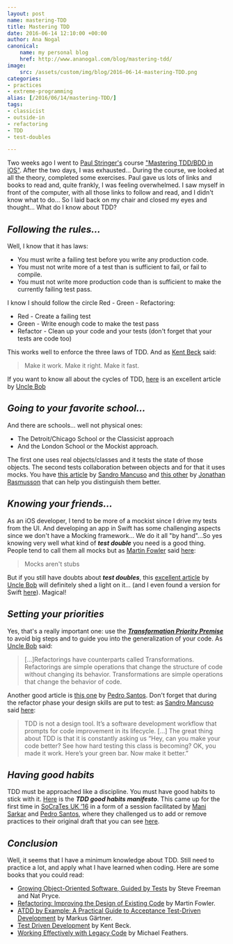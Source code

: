 ```yaml
---
layout: post
name: mastering-TDD
title: Mastering TDD
date: 2016-06-14 12:10:00 +00:00
author: Ana Nogal
canonical:
    name: my personal blog
    href: http://www.ananogal.com/blog/mastering-tdd/
image:
    src: /assets/custom/img/blog/2016-06-14-mastering-TDD.png
categories: 
- practices
- extreme-programming
alias: [/2016/06/14/mastering-TDD/]
tags:
- classicist
- outside-in
- refactoring
- TDD
- test-doubles

---
```

Two weeks ago I went to [Paul Stringer's](https://twitter.com/paulstringer) course ["Mastering TDD/BDD in iOS"](https://skillsmatter.com/courses/545-paul-stringer-s-mastering-tdd-bdd-for-ios). After the two days, I was exhausted... During the course, we looked at all the theory, completed some exercises. Paul gave us lots of links and books to read and, quite frankly, I was feeling overwhelmed.
I saw myself in front of the computer, with all those links to follow and read, and I didn't know what to do... So I laid back on my chair and closed my eyes and thought... What do I know about TDD?

## **_Following the rules..._**

Well, I know that it has laws: 

 - You must write a failing test before you write any production code.
 - You must not write more of a test than is sufficient to fail, or fail to compile.
 - You must not write more production code than is sufficient to make the currently failing test pass.

I know I should follow the circle Red - Green - Refactoring:

 - Red - Create a failing test
 - Green - Write enough code to make the test pass
 - Refactor - Clean up your code and your tests (don't forget that your tests are code too)

This works well to enforce the three laws of TDD. And as [Kent Beck](http://c2.com/cgi/wiki?MakeItWorkMakeItRightMakeItFast) said: 
> Make it work. Make it right. Make it fast.

If you want to know all about the cycles of TDD, [here](http://blog.cleancoder.com/uncle-bob/2014/12/17/TheCyclesOfTDD.html) is an excellent article by [Uncle Bob](https://twitter.com/unclebobmartin) 

## **_Going to your favorite school..._**

And there are schools… well not physical ones: 

 - The Detroit/Chicago School or the Classicist approach
 - And the London School or the Mockist approach.

The first one uses real objects/classes and it tests the state of those objects. The second tests collaboration between objects and for that it uses mocks. 
You have [this article](http://codurance.com/2015/05/12/does-tdd-lead-to-good-design/) by [Sandro Mancuso](https://twitter.com/sandromancuso) and [this other](https://agilewarrior.wordpress.com/2015/04/18/classical-vs-mockist-testing/) by [Jonathan Rasmusson](https://twitter.com/jrasmusson) that can help you distinguish them better.

## **_Knowing your friends..._**

As an iOS developer, I tend to be more of a mockist since I drive my tests from the UI. And developing an app in Swift has some challenging aspects since we don't have a Mocking framework... We do it all "by hand"...So yes knowing very well what kind of **_test double_** you need is a good thing. People tend to call them all mocks but as [Martin Fowler](https://twitter.com/martinfowler) said [here](http://martinfowler.com/articles/mocksArentStubs.html): 
> Mocks aren't stubs

But if you still have doubts about **_test doubles_**, this [excellent article](http://blog.8thlight.com/uncle-bob/2014/05/14/TheLittleMocker.html) by [Uncle Bob](https://twitter.com/unclebobmartin) will definitely shed a light on it… (and I even found a version for Swift [here](http://clean-swift.com/swifty-little-mocker/)). Magical! 

## **_Setting your priorities_**

Yes, that's a really important one: use the [**_Transformation Priority Premise_**](https://blog.8thlight.com/uncle-bob/2013/05/27/TheTransformationPriorityPremise.html) to avoid big steps and to guide you into the generalization of your code. As [Uncle Bob](https://twitter.com/unclebobmartin) said:

> [...]Refactorings have counterparts called Transformations. Refactorings are simple operations that change the structure of code without changing its behavior. Transformations are simple operations that change the behavior of code.

Another good article is [this one](http://codurance.com/2015/05/18/applying-transformation-priority-premise-to-roman-numerals-kata/) by [Pedro Santos](https://twitter.com/pedromsantos). 
Don't forget that during the refactor phase your design skills are put to test: as [Sandro Mancuso](https://twitter.com/sandromancuso) said [here](http://codurance.com/2015/05/12/does-tdd-lead-to-good-design/): 

> TDD is not a design tool. It’s a software development workflow that prompts for code improvement in its lifecycle. [...]
> The great thing about TDD is that it is constantly asking us “Hey, can you make your code better? See how hard testing this class is becoming? OK, you made it work. Here’s your green bar. Now make it better.”

## **_Having good  habits_**
TDD must be approached like a discipline. You must have good habits to stick with it. [Here](https://github.com/neomatrix369/refactoring-developer-habits/blob/master/02-outcome-of-collation/tdd-manifesto/tdd-good-habits-manifesto.md) is the **_TDD good habits manifesto_**. This came up for the first time in [SoCraTes UK ‘16](http://socratesuk.org/) in a form of a session facilitated  by [Mani Sarkar](https://twitter.com/theNeomatrix369) and [Pedro Santos](https://twitter.com/pedromsantos), where they challenged us to add or remove practices to their original draft that you can see [here](http://www.slideshare.net/neomatrix369/refactoring-developer-habits-62785350).


## **_Conclusion_**

Well, it seems that I have a minimum knowledge about TDD. Still need to practice a lot, and apply what I have learned when coding. Here are some books that you could read:

 - [Growing Object-Oriented Software, Guided by Tests](https://www.amazon.co.uk/Growing-Object-Oriented-Software-Guided-Signature/dp/0321503627) by Steve Freeman and Nat Pryce.
 - [Refactoring: Improving the Design of Existing Code](https://www.amazon.co.uk/Refactoring-Improving-Design-Existing-Technology/dp/0201485672) by Martin Fowler.
 - [ATDD by Example: A Practical Guide to Acceptance Test-Driven Development](https://www.amazon.co.uk/ATDD-Example-Test-Driven-Development-Addison-Wesley-ebook/dp/B008G1H3EG) by Markus Gärtner. 
 - [Test Driven Development](https://www.amazon.co.uk/Test-Driven-Development-Addison-Wesley-Signature/dp/0321146530) by Kent Beck.
 - [Working Effectively with Legacy Code](https://www.amazon.co.uk/Working-Effectively-Legacy-Michael-Feathers/dp/0131177052) by Michael Feathers.
